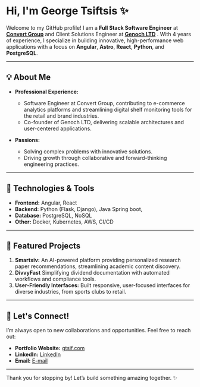 # Hi, I'm George Tsiftsis ✨

Welcome to my GitHub profile! I am a **Full Stack Software Engineer**  at [**Convert Group**](https://convertgroup.com) and Client Solutions Engineer at [**Genoch LTD**](https://genoch.com) . With 4 years of experience, I specialize in building innovative, high-performance web applications with a focus on **Angular**, **Astro**, **React**, **Python**, and **PostgreSQL**.

---

## 💡 About Me

- **Professional Experience:**
  - Software Engineer at Convert Group, contributing to e-commerce analytics platforms and streamlining digital shelf monitoring tools for the retail and brand industries.
  - Co-founder of Genoch LTD, delivering scalable architectures and user-centered applications.


- **Passions:**
  - Solving complex problems with innovative solutions.
  - Driving growth through collaborative and forward-thinking engineering practices.

---

## 🚀 Technologies & Tools

- **Frontend:** Angular, React
- **Backend:** Python (Flask, Django), Java Spring boot,
- **Database:** PostgreSQL, NoSQL
- **Other:** Docker, Kubernetes, AWS, CI/CD

---

## 🎨 Featured Projects

1. **Smartxiv:** An AI-powered platform providing personalized research paper recommendations, streamlining academic content discovery.
2. **DivvyFast** Simplifying dividend documentation with automated workflows and compliance tools.
3. **User-Friendly Interfaces:** Built responsive, user-focused interfaces for diverse industries, from sports clubs to retail.

---

## 💬 Let's Connect!

I’m always open to new collaborations and opportunities. Feel free to reach out:

- **Portfolio Website:** [gtsif.com](https://gtsif.com)
- **LinkedIn:** [LinkedIn](https://www.linkedin.com/in/george-tsiftsis/)
- **Email:** [E-mail](gtsiff@gmail.com)

---

Thank you for stopping by! Let’s build something amazing together. ✨

